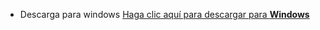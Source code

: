 * Descarga para windows
[Haga clic aquí para descargar para **Windows**](https://github.com/freyacodes/Lavalink/releases/download/3.4/Lavalink.jar)
